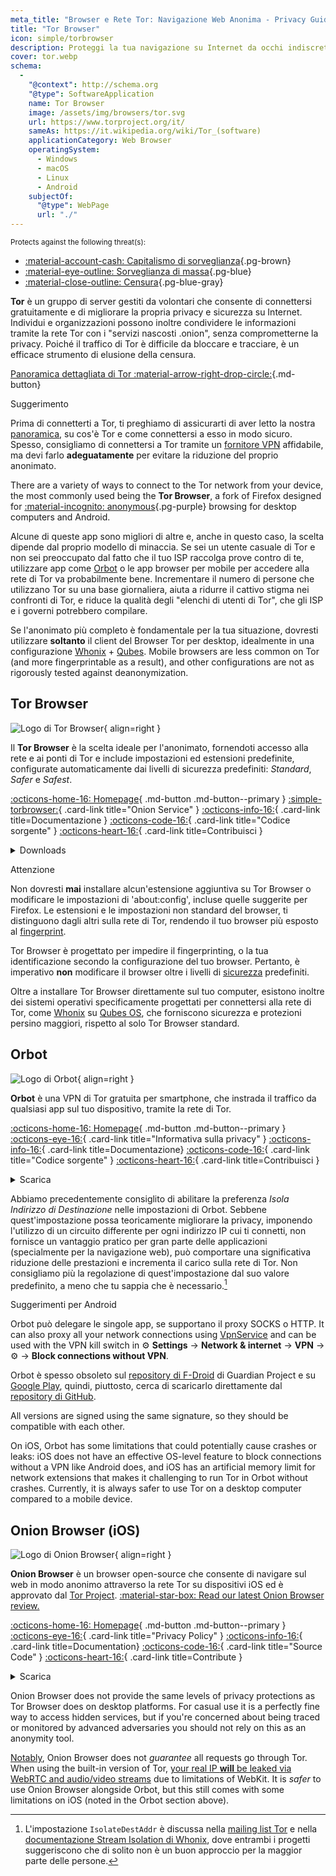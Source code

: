 ```yaml
---
meta_title: "Browser e Rete Tor: Navigazione Web Anonima - Privacy Guides"
title: "Tor Browser"
icon: simple/torbrowser
description: Proteggi la tua navigazione su Internet da occhi indiscreti, utilizzando la rete Tor, una rete sicura che elude la censura.
cover: tor.webp
schema:
  - 
    "@context": http://schema.org
    "@type": SoftwareApplication
    name: Tor Browser
    image: /assets/img/browsers/tor.svg
    url: https://www.torproject.org/it/
    sameAs: https://it.wikipedia.org/wiki/Tor_(software)
    applicationCategory: Web Browser
    operatingSystem:
      - Windows
      - macOS
      - Linux
      - Android
    subjectOf:
      "@type": WebPage
      url: "./"
---
```


<small>Protects against the following threat(s):</small>

- [:material-account-cash: Capitalismo di sorveglianza](basics/common-threats.md#surveillance-as-a-business-model ""){.pg-brown}
- [:material-eye-outline: Sorveglianza di massa](basics/common-threats.md#mass-surveillance-programs ""){.pg-blue}
- [:material-close-outline: Censura](basics/common-threats.md#avoiding-censorship ""){.pg-blue-gray}

**Tor** è un gruppo di server gestiti da volontari che consente di connettersi gratuitamente e di migliorare la propria privacy e sicurezza su Internet. Individui e organizzazioni possono inoltre condividere le informazioni tramite la rete Tor con i "servizi nascosti .onion", senza comprometterne la privacy. Poiché il traffico di Tor è difficile da bloccare e tracciare, è un efficace strumento di elusione della censura.

[Panoramica dettagliata di Tor :material-arrow-right-drop-circle:](advanced/tor-overview.md ""){.md-button}

<div class="admonition tip" markdown>
<p class="admonition-title">Suggerimento</p>

Prima di connetterti a Tor, ti preghiamo di assicurarti di aver letto la nostra [panoramica](advanced/tor-overview.md), su cos'è Tor e come connettersi a esso in modo sicuro. Spesso, consigliamo di connettersi a Tor tramite un [fornitore VPN](vpn.md) affidabile, ma devi farlo **adeguatamente** per evitare la riduzione del proprio anonimato.

</div>

There are a variety of ways to connect to the Tor network from your device, the most commonly used being the **Tor Browser**, a fork of Firefox designed for [:material-incognito: anonymous](basics/common-threats.md#anonymity-vs-privacy ""){.pg-purple} browsing for desktop computers and Android.

Alcune di queste app sono migliori di altre e, anche in questo caso, la scelta dipende dal proprio modello di minaccia. Se sei un utente casuale di Tor e non sei preoccupato dal fatto che il tuo ISP raccolga prove contro di te, utilizzare app come [Orbot](#orbot) o le app browser per mobile per accedere alla rete di Tor va probabilmente bene. Incrementare il numero di persone che utilizzano Tor su una base giornaliera, aiuta a ridurre il cattivo stigma nei confronti di Tor, e riduce la qualità degli "elenchi di utenti di Tor", che gli ISP e i governi potrebbero compilare.

Se l'anonimato più completo è fondamentale per la tua situazione, dovresti utilizzare **soltanto** il client del Browser Tor per desktop, idealmente in una configurazione [Whonix](desktop.md#whonix) + [Qubes](desktop.md#qubes-os). Mobile browsers are less common on Tor (and more fingerprintable as a result), and other configurations are not as rigorously tested against deanonymization.

## Tor Browser

<div class="admonition recommendation" markdown>

![Logo di Tor Browser](assets/img/browsers/tor.svg){ align=right }

Il **Tor Browser** è la scelta ideale per l'anonimato, fornendoti accesso alla rete e ai ponti di Tor e include impostazioni ed estensioni predefinite, configurate automaticamente dai livelli di sicurezza predefiniti: *Standard*, *Safer* e *Safest*.

[:octicons-home-16: Homepage](https://torproject.org/it){ .md-button .md-button--primary }
[:simple-torbrowser:](http://2gzyxa5ihm7nsggfxnu52rck2vv4rvmdlkiu3zzui5du4xyclen53wid.onion){ .card-link title="Onion Service" }
[:octicons-info-16:](https://tb-manual.torproject.org){ .card-link title=Documentazione }
[:octicons-code-16:](https://gitlab.torproject.org/tpo/applications/tor-browser){ .card-link title="Codice sorgente" }
[:octicons-heart-16:](https://donate.torproject.org){ .card-link title=Contribuisci }

<details class="downloads" markdown>
<summary>Downloads</summary>

- [:simple-googleplay: Google Play](https://play.google.com/store/apps/details?id=org.torproject.torbrowser)
- [:simple-android: Android](https://torproject.org/download/#android)
- [:fontawesome-brands-windows: Windows](https://torproject.org/download)
- [:simple-apple: macOS](https://torproject.org/download)
- [:simple-linux: Linux](https://torproject.org/download)

</details>

</div>

<div class="admonition danger" markdown>
<p class="admonition-title">Attenzione</p>

Non dovresti **mai** installare alcun'estensione aggiuntiva su Tor Browser o modificare le impostazioni di 'about:config', incluse quelle suggerite per Firefox. Le estensioni e le impostazioni non standard del browser, ti distinguono dagli altri sulla rete di Tor, rendendo il tuo browser più esposto al [fingerprint](https://support.torproject.org/it/glossary/browser-fingerprinting/).

</div>

Tor Browser è progettato per impedire il fingerprinting, o la tua identificazione secondo la configurazione del tuo browser. Pertanto, è imperativo **non** modificare il browser oltre i livelli di [sicurezza](https://tb-manual.torproject.org/security-settings) predefiniti.

Oltre a installare Tor Browser direttamente sul tuo computer, esistono inoltre dei sistemi operativi specificamente progettati per connettersi alla rete di Tor, come [Whonix](desktop.md#whonix) su [Qubes OS](desktop.md#qubes-os), che forniscono sicurezza e protezioni persino maggiori, rispetto al solo Tor Browser standard.

## Orbot

<div class="admonition recommendation" markdown>

![Logo di Orbot](assets/img/self-contained-networks/orbot.svg){ align=right }

**Orbot** è una VPN di Tor gratuita per smartphone, che instrada il traffico da qualsiasi app sul tuo dispositivo, tramite la rete di Tor.

[:octicons-home-16: Homepage](https://orbot.app){ .md-button .md-button--primary }
[:octicons-eye-16:](https://orbot.app/privacy-policy){ .card-link title="Informativa sulla privacy" }
[:octicons-info-16:](https://orbot.app/faqs){ .card-link title=Documentazione}
[:octicons-code-16:](https://orbot.app/code){ .card-link title="Codice sorgente" }
[:octicons-heart-16:](https://orbot.app/donate){ .card-link title=Contribuisci }

<details class="downloads" markdown>
<summary>Scarica</summary>

- [:simple-googleplay: Google Play](https://play.google.com/store/apps/details?id=org.torproject.android)
- [:simple-appstore: App Store](https://apps.apple.com/app/id1609461599)
- [:simple-github: GitHub](https://github.com/guardianproject/orbot/releases)

</details>

</div>

Abbiamo precedentemente consiglito di abilitare la preferenza *Isola Indirizzo di Destinazione* nelle impostazioni di Orbot. Sebbene quest'impostazione possa teoricamente migliorare la privacy, imponendo l'utilizzo di un circuito differente per ogni indirizzo IP cui ti connetti, non fornisce un vantaggio pratico per gran parte delle applicazioni (specialmente per la navigazione web), può comportare una significativa riduzione delle prestazioni e incrementa il carico sulla rete di Tor. Non consigliamo più la regolazione di quest'impostazione dal suo valore predefinito, a meno che tu sappia che è necessario.[^1]

<div class="admonition tip" markdown>
<p class="admonition-title">Suggerimenti per Android</p>

Orbot può delegare le singole app, se supportano il proxy SOCKS o HTTP. It can also proxy all your network connections using [VpnService](https://developer.android.com/reference/android/net/VpnService) and can be used with the VPN kill switch in :gear: **Settings** → **Network & internet** → **VPN** → :gear: → **Block connections without VPN**.

Orbot è spesso obsoleto sul [repository di F-Droid](https://guardianproject.info/fdroid) di Guardian Project e su [Google Play](https://play.google.com/store/apps/details?id=org.torproject.android), quindi, piuttosto, cerca di scaricarlo direttamente dal [repository di GitHub](https://github.com/guardianproject/orbot/releases).

All versions are signed using the same signature, so they should be compatible with each other.

</div>

On iOS, Orbot has some limitations that could potentially cause crashes or leaks: iOS does not have an effective OS-level feature to block connections without a VPN like Android does, and iOS has an artificial memory limit for network extensions that makes it challenging to run Tor in Orbot without crashes. Currently, it is always safer to use Tor on a desktop computer compared to a mobile device.

## Onion Browser (iOS)

<div class="admonition recommendation" markdown>

![Logo di Onion Browser](assets/img/self-contained-networks/onion_browser.svg){ align=right }

**Onion Browser** è un browser open-source che consente di navigare sul web in modo anonimo attraverso la rete Tor su dispositivi iOS ed è approvato dal [Tor Project](https://support.torproject.org/glossary/onion-browser). [:material-star-box: Read our latest Onion Browser review.](https://www.privacyguides.org/articles/2024/09/18/onion-browser-review/)

[:octicons-home-16: Homepage](https://onionbrowser.com){ .md-button .md-button--primary }
[:octicons-eye-16:](https://onionbrowser.com/privacy-policy){ .card-link title="Privacy Policy" }
[:octicons-info-16:](https://onionbrowser.com/faqs){ .card-link title=Documentation}
[:octicons-code-16:](https://github.com/OnionBrowser/OnionBrowser){ .card-link title="Source Code" }
[:octicons-heart-16:](https://onionbrowser.com/donate){ .card-link title=Contribute }

<details class="downloads" markdown>
<summary>Scarica</summary>

- [:simple-appstore: App Store](https://apps.apple.com/app/id519296448)

</details>

</div>

Onion Browser does not provide the same levels of privacy protections as Tor Browser does on desktop platforms. For casual use it is a perfectly fine way to access hidden services, but if you're concerned about being traced or monitored by advanced adversaries you should not rely on this as an anonymity tool.

[Notably](https://github.com/privacyguides/privacyguides.org/issues/2929), Onion Browser does not *guarantee* all requests go through Tor. When using the built-in version of Tor, [your real IP **will** be leaked via WebRTC and audio/video streams](https://onionbrowser.com/faqs) due to limitations of WebKit. It is *safer* to use Onion Browser alongside Orbot, but this still comes with some limitations on iOS (noted in the Orbot section above).

[^1]: L'impostazione `IsolateDestAddr` è discussa nella [mailing list Tor](https://lists.torproject.org/pipermail/tor-talk/2012-May/024403.html) e nella [documentazione Stream Isolation di Whonix](https://whonix.org/wiki/Stream_Isolation), dove entrambi i progetti suggeriscono che di solito non è un buon approccio per la maggior parte delle persone.
